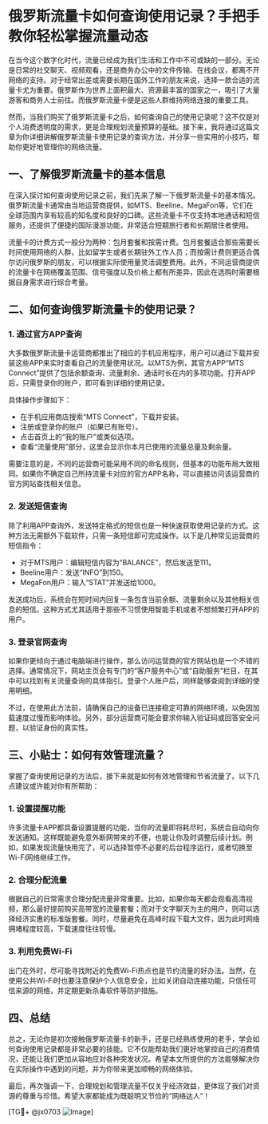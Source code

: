 # 俄罗斯流量卡如何查询使用记录？手把手教你轻松掌握流量动态

在当今这个数字化时代，流量已经成为我们生活和工作中不可或缺的一部分。无论是日常的社交聊天、视频观看，还是商务办公中的文件传输、在线会议，都离不开网络的支持。对于经常出差或需要长期在国外工作的朋友来说，选择一款合适的流量卡尤为重要。俄罗斯作为世界上面积最大、资源最丰富的国家之一，吸引了大量游客和商务人士前往。而俄罗斯流量卡便是这些人群维持网络连接的重要工具。

然而，当我们购买了俄罗斯流量卡之后，如何查询自己的使用记录呢？这不仅是对个人消费透明度的需求，更是合理规划流量预算的基础。接下来，我将通过这篇文章为你详细讲解俄罗斯流量卡使用记录的查询方法，并分享一些实用的小技巧，帮助你更好地管理你的网络流量。

## 一、了解俄罗斯流量卡的基本信息

在深入探讨如何查询使用记录之前，我们先来了解一下俄罗斯流量卡的基本情况。俄罗斯流量卡通常由当地运营商提供，如MTS、Beeline、MegaFon等，它们在全球范围内享有较高的知名度和良好的口碑。这些流量卡不仅支持本地通话和短信服务，还提供了便捷的国际漫游功能，非常适合短期旅行者和长期居住者使用。

流量卡的计费方式一般分为两种：包月套餐和按需计费。包月套餐适合那些需要长时间使用网络的人群，比如留学生或者长期驻外工作人员；而按需计费则更适合偶尔访问俄罗斯的朋友，可以根据实际使用量灵活调整费用。此外，不同运营商提供的流量卡在网络覆盖范围、信号强度以及价格上都有所差异，因此在选购时需要根据自身需求进行综合考量。

## 二、如何查询俄罗斯流量卡的使用记录？

### 1. 通过官方APP查询

大多数俄罗斯流量卡运营商都推出了相应的手机应用程序，用户可以通过下载并安装这些APP来实时查看自己的流量使用状况。以MTS为例，其官方APP“MTS Connect”提供了包括余额查询、流量剩余、通话时长在内的多项功能。打开APP后，只需登录你的账户，即可看到详细的使用记录。

具体操作步骤如下：
- 在手机应用商店搜索“MTS Connect”，下载并安装。
- 注册或登录你的账户（如果已有账号）。
- 点击首页上的“我的账户”或类似选项。
- 查看“流量使用”部分，这里会显示你本月已使用的流量总量及剩余量。

需要注意的是，不同的运营商可能采用不同的命名规则，但基本的功能布局大致相同。如果你不确定自己所持流量卡对应的官方APP名称，可以直接访问该运营商的官方网站查找相关信息。

### 2. 发送短信查询

除了利用APP查询外，发送特定格式的短信也是一种快速获取使用记录的方式。这种方法无需额外下载软件，只需一条短信即可完成操作。以下是几种常见运营商的短信指令：

- 对于MTS用户：编辑短信内容为“BALANCE”，然后发送至111。
- Beeline用户：发送“INFO”到150。
- MegaFon用户：输入“STAT”并发送给1000。

发送成功后，系统会在短时间内回复一条包含当前余额、流量剩余以及其他相关信息的短信。这种方式尤其适用于那些不习惯使用智能手机或者不想频繁打开APP的用户。

### 3. 登录官网查询

如果你更倾向于通过电脑端进行操作，那么访问运营商的官方网站也是一个不错的选择。通常情况下，网站主页会有专门的“客户服务中心”或“自助服务”栏目，在其中可以找到有关流量查询的具体指引。登录个人账户后，同样能够查阅到详细的使用明细。

不过，在使用此方法前，请确保自己的设备已连接稳定可靠的网络环境，以免因加载速度过慢而影响体验。另外，部分运营商可能会要求你输入验证码或回答安全问题，以验证身份的真实性。

## 三、小贴士：如何有效管理流量？

掌握了查询使用记录的方法后，接下来就是如何有效地管理和节省流量了。以下几点建议或许能对你有所帮助：

### 1. 设置提醒功能

许多流量卡APP都具备设置提醒的功能，当你的流量即将耗尽时，系统会自动向你发送通知。这样既能避免意外断网带来的不便，也能让你及时调整后续计划。例如，如果发现流量快用完了，可以选择暂停不必要的后台程序运行，或者切换至Wi-Fi网络继续工作。

### 2. 合理分配流量

根据自己的日常需求合理分配流量非常重要。比如，如果你每天都会观看高清视频，那么最好提前购买高带宽的流量套餐；而对于文字聊天为主的用户，则可以选择经济实惠的标准版套餐。同时，尽量避免在高峰时段下载大文件，因为此时网络拥堵程度较高，下载速度往往较慢。

### 3. 利用免费Wi-Fi

出门在外时，尽可能寻找附近的免费Wi-Fi热点也是节约流量的好办法。当然，在使用公共Wi-Fi时也要注意保护个人信息安全，比如关闭自动连接功能，只信任可信来源的网络，并定期更新杀毒软件等防护措施。

## 四、总结

总之，无论你是初次接触俄罗斯流量卡的新手，还是已经熟练使用的老手，学会如何查询使用记录都是非常必要的技能。它不仅能帮助我们更好地掌控自己的消费情况，还能让我们更加从容地应对各种突发状况。希望本文所提供的方法能够解决你在实际操作中遇到的问题，并为你带来更加顺畅的网络体验。

最后，再次强调一下，合理规划和管理流量不仅关乎经济效益，更体现了我们对资源的尊重与珍惜。希望大家都能成为既聪明又节俭的“网络达人”！

[TG💪+ @jx0703 ![Image](https://github.com/user-attachments/assets/dbca1d08-cadb-493c-b0ec-ad6f7a83f270)]